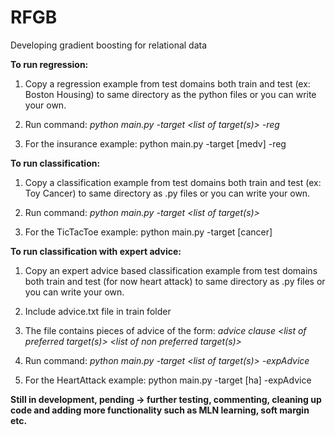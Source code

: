 # RFGB
Developing gradient boosting for relational data


**To run regression:**


1. Copy a regression example from test domains both train and test (ex: Boston Housing) to same directory as the python files or you can write your own.

2. Run command: *python main.py -target <list of target(s)> -reg*

3. For the insurance example: python main.py -target [medv] -reg


**To run classification:**


1. Copy a classification example from test domains both train and test (ex: Toy Cancer) to same directory as .py files or you can write your own.

2. Run command: *python main.py -target <list of target(s)>*

3. For the TicTacToe example: python main.py -target [cancer]

**To run classification with expert advice:**

1. Copy an expert advice based classification example from test domains both train and test (for now heart attack) to same directory as .py files or you can write your own.

2. Include advice.txt file in train folder

3. The file contains pieces of advice of the form: *advice clause <list of preferred target(s)> <list of non preferred target(s)>*
  
4. Run command: *python main.py -target <list of target(s)> -expAdvice*
  
5. For the HeartAttack example: python main.py -target [ha] -expAdvice


**Still in development, pending -> further testing, commenting, cleaning up code and adding more functionality such as MLN learning, soft margin etc.**
